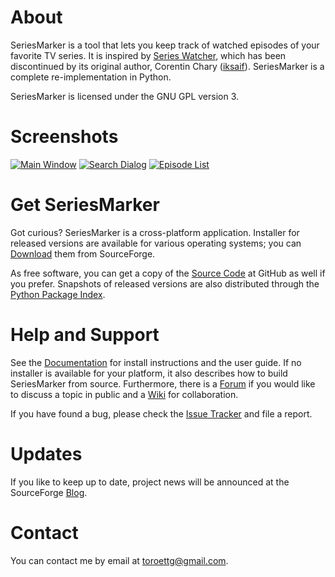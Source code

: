 About
=====

SeriesMarker is a tool that lets you keep track of watched episodes of
your favorite TV series. It is inspired by [Series
Watcher](http://xf.iksaif.net/dev/serieswatcher.html/), which has been
discontinued by its original author, Corentin Chary
([iksaif](https://github.com/iksaif/)). SeriesMarker is a complete
re-implementation in Python.

SeriesMarker is licensed under the GNU GPL version 3.

Screenshots
===========

[![Main Window](https://a.fsdn.com/con/app/proj/seriesmarker/screenshots/MainWindow.png/200/174)](https://a.fsdn.com/con/app/proj/seriesmarker/screenshots/MainWindow.png)
[![Search Dialog](https://a.fsdn.com/con/app/proj/seriesmarker/screenshots/SearchDialog.png/200/174)](https://a.fsdn.com/con/app/proj/seriesmarker/screenshots/SearchDialog.png)
[![Episode List](https://a.fsdn.com/con/app/proj/seriesmarker/screenshots/EpisodeList.png/200/174)](https://a.fsdn.com/con/app/proj/seriesmarker/screenshots/EpisodeList.png)

Get SeriesMarker
================

Got curious? SeriesMarker is a cross-platform application. Installer for
released versions are available for various operating systems; you can
[Download](https://sourceforge.net/projects/seriesmarker/files/) them
from SourceForge.

As free software, you can get a copy of the [Source
Code](https://github.com/toroettg/SeriesMarker/) at GitHub as well if
you prefer. Snapshots of released versions are also distributed through
the [Python Package Index](https://pypi.python.org/pypi/SeriesMarker/).

Help and Support
================

See the [Documentation](https://pythonhosted.org/SeriesMarker/) for
install instructions and the user guide. If no installer is available
for your platform, it also describes how to build SeriesMarker from
source. Furthermore, there is a
[Forum](https://sourceforge.net/p/seriesmarker/discussion/) if you would
like to discuss a topic in public and a
[Wiki](https://github.com/toroettg/SeriesMarker/wiki/) for
collaboration.

If you have found a bug, please check the [Issue
Tracker](https://github.com/toroettg/SeriesMarker/issues/) and file a
report.

Updates
=======

If you like to keep up to date, project news will be announced at the
SourceForge [Blog](https://sourceforge.net/p/seriesmarker/blog/).

Contact
=======

You can contact me by email at <toroettg@gmail.com>.
